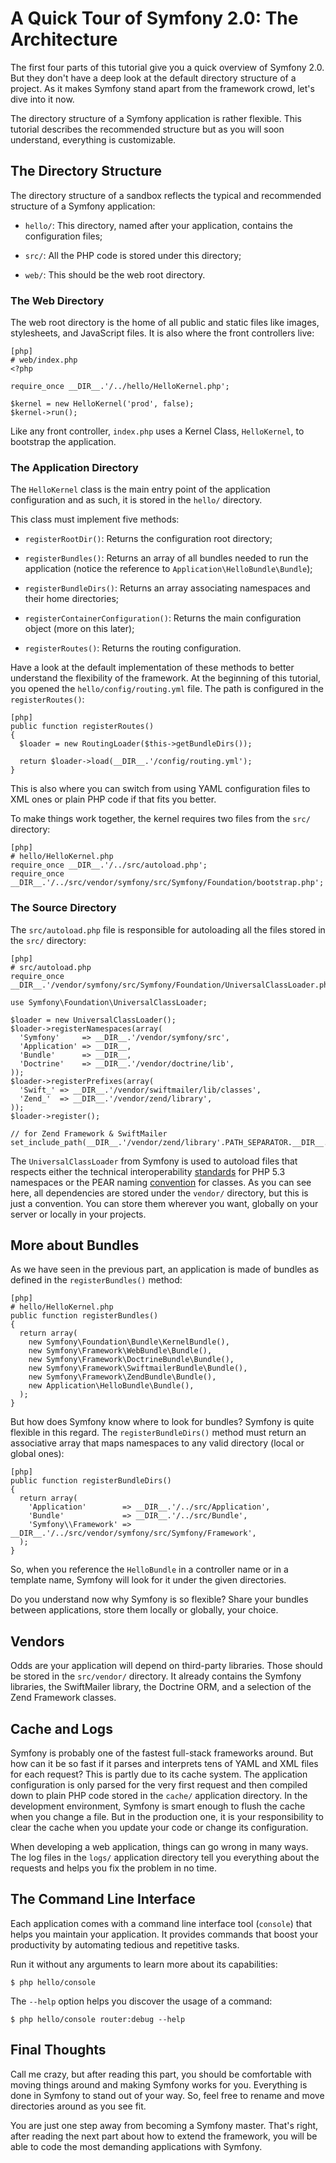 A Quick Tour of Symfony 2.0: The Architecture
=============================================

The first four parts of this tutorial give you a quick overview of Symfony
2.0. But they don't have a deep look at the default directory structure of a
project. As it makes Symfony stand apart from the framework crowd, let's dive
into it now.

The directory structure of a Symfony application is rather flexible. This
tutorial describes the recommended structure but as you will soon understand,
everything is customizable.

The Directory Structure
-----------------------

The directory structure of a sandbox reflects the typical and recommended
structure of a Symfony application:

 * `hello/`: This directory, named after your application, contains the
   configuration files;

 * `src/`: All the PHP code is stored under this directory;

 * `web/`: This should be the web root directory.

### The Web Directory

The web root directory is the home of all public and static files like images,
stylesheets, and JavaScript files. It is also where the front controllers
live:

    [php]
    # web/index.php
    <?php

    require_once __DIR__.'/../hello/HelloKernel.php';

    $kernel = new HelloKernel('prod', false);
    $kernel->run();

Like any front controller, `index.php` uses a Kernel Class, `HelloKernel`, to
bootstrap the application.

### The Application Directory

The `HelloKernel` class is the main entry point of the application
configuration and as such, it is stored in the `hello/` directory.

This class must implement five methods:

  * `registerRootDir()`: Returns the configuration root directory;

  * `registerBundles()`: Returns an array of all bundles needed to run the
    application (notice the reference to `Application\HelloBundle\Bundle`);

  * `registerBundleDirs()`: Returns an array associating namespaces and their
    home directories;

  * `registerContainerConfiguration()`: Returns the main configuration object
    (more on this later);

  * `registerRoutes()`: Returns the routing configuration.

Have a look at the default implementation of these methods to better
understand the flexibility of the framework. At the beginning of this
tutorial, you opened the `hello/config/routing.yml` file. The path is
configured in the `registerRoutes()`:

    [php]
    public function registerRoutes()
    {
      $loader = new RoutingLoader($this->getBundleDirs());

      return $loader->load(__DIR__.'/config/routing.yml');
    }

This is also where you can switch from using YAML configuration files to XML
ones or plain PHP code if that fits you better.

To make things work together, the kernel requires two files from the `src/`
directory:

    [php]
    # hello/HelloKernel.php
    require_once __DIR__.'/../src/autoload.php';
    require_once __DIR__.'/../src/vendor/symfony/src/Symfony/Foundation/bootstrap.php';

### The Source Directory

The `src/autoload.php` file is responsible for autoloading all the files
stored in the `src/` directory:

    [php]
    # src/autoload.php
    require_once __DIR__.'/vendor/symfony/src/Symfony/Foundation/UniversalClassLoader.php';

    use Symfony\Foundation\UniversalClassLoader;

    $loader = new UniversalClassLoader();
    $loader->registerNamespaces(array(
      'Symfony'     => __DIR__.'/vendor/symfony/src',
      'Application' => __DIR__,
      'Bundle'      => __DIR__,
      'Doctrine'    => __DIR__.'/vendor/doctrine/lib',
    ));
    $loader->registerPrefixes(array(
      'Swift_' => __DIR__.'/vendor/swiftmailer/lib/classes',
      'Zend_'  => __DIR__.'/vendor/zend/library',
    ));
    $loader->register();

    // for Zend Framework & SwiftMailer
    set_include_path(__DIR__.'/vendor/zend/library'.PATH_SEPARATOR.__DIR__.'/vendor/swiftmailer/lib'.PATH_SEPARATOR.get_include_path());

The `UniversalClassLoader` from Symfony is used to autoload files that
respects either the technical interoperability [standards][1] for PHP 5.3
namespaces or the PEAR naming [convention][2] for classes. As you can see
here, all dependencies are stored under the `vendor/` directory, but this is
just a convention. You can store them wherever you want, globally on your
server or locally in your projects.

More about Bundles
------------------

As we have seen in the previous part, an application is made of bundles as
defined in the `registerBundles()` method:

    [php]
    # hello/HelloKernel.php
    public function registerBundles()
    {
      return array(
        new Symfony\Foundation\Bundle\KernelBundle(),
        new Symfony\Framework\WebBundle\Bundle(),
        new Symfony\Framework\DoctrineBundle\Bundle(),
        new Symfony\Framework\SwiftmailerBundle\Bundle(),
        new Symfony\Framework\ZendBundle\Bundle(),
        new Application\HelloBundle\Bundle(),
      );
    }

But how does Symfony know where to look for bundles? Symfony is quite flexible
in this regard. The `registerBundleDirs()` method must return an associative
array that maps namespaces to any valid directory (local or global ones):

    [php]
    public function registerBundleDirs()
    {
      return array(
        'Application'        => __DIR__.'/../src/Application',
        'Bundle'             => __DIR__.'/../src/Bundle',
        'Symfony\\Framework' => __DIR__.'/../src/vendor/symfony/src/Symfony/Framework',
      );
    }

So, when you reference the `HelloBundle` in a controller name or in a template
name, Symfony will look for it under the given directories.

Do you understand now why Symfony is so flexible? Share your bundles between
applications, store them locally or globally, your choice.

Vendors
-------

Odds are your application will depend on third-party libraries. Those should
be stored in the `src/vendor/` directory. It already contains the Symfony
libraries, the SwiftMailer library, the Doctrine ORM, and a selection of the
Zend Framework classes.

Cache and Logs
--------------

Symfony is probably one of the fastest full-stack frameworks around. But how
can it be so fast if it parses and interprets tens of YAML and XML files for
each request? This is partly due to its cache system. The application
configuration is only parsed for the very first request and then compiled down
to plain PHP code stored in the `cache/` application directory. In the
development environment, Symfony is smart enough to flush the cache when you
change a file. But in the production one, it is your responsibility to clear
the cache when you update your code or change its configuration.

When developing a web application, things can go wrong in many ways. The log
files in the `logs/` application directory tell you everything about the
requests and helps you fix the problem in no time.

The Command Line Interface
--------------------------

Each application comes with a command line interface tool (`console`) that
helps you maintain your application. It provides commands that boost your
productivity by automating tedious and repetitive tasks.

Run it without any arguments to learn more about its capabilities:

    $ php hello/console

The `--help` option helps you discover the usage of a command:

    $ php hello/console router:debug --help

Final Thoughts
--------------

Call me crazy, but after reading this part, you should be comfortable with
moving things around and making Symfony works for you. Everything is done in
Symfony to stand out of your way. So, feel free to rename and move directories
around as you see fit.

You are just one step away from becoming a Symfony master. That's right, after
reading the next part about how to extend the framework, you will be able to
code the most demanding applications with Symfony.

[1]: http://groups.google.com/group/php-standards/web/psr-0-final-proposal
[2]: http://pear.php.net/
